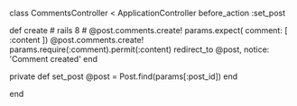 class CommentsController < ApplicationController
  before_action :set_post

  def create
    # rails 8
    # @post.comments.create! params.expect( comment: [ :content ])
    @post.comments.create! params.require(:comment).permit(:content)
    redirect_to @post, notice: 'Comment created'
  end
  
  private
  def set_post
    @post = Post.find(params[:post_id])
  end
  
end
